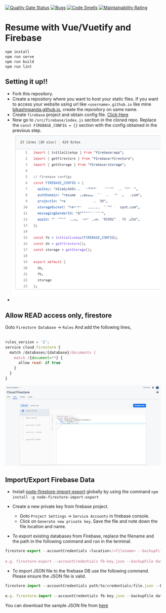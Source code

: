 [![Quality Gate Status](https://sonarcloud.io/api/project_badges/measure?project=WGLabz_resume&metric=alert_status)](https://sonarcloud.io/dashboard?id=WGLabz_resume)  [![Bugs](https://sonarcloud.io/api/project_badges/measure?project=WGLabz_resume&metric=bugs)](https://sonarcloud.io/dashboard?id=WGLabz_resume)  [![Code Smells](https://sonarcloud.io/api/project_badges/measure?project=WGLabz_resume&metric=code_smells)](https://sonarcloud.io/dashboard?id=WGLabz_resume)
[![Maintainability Rating](https://sonarcloud.io/api/project_badges/measure?project=WGLabz_resume&metric=sqale_rating)](https://sonarcloud.io/dashboard?id=WGLabz_resume)

# Resume with Vue/Vuetify and Firebase

```
npm install
npm run serve
npm run build
npm run lint
```
## Setting it up!!
* Fork this repository.
* Create a repository where you want to host your static files. If you want to access your website using url like `<username>.github.io` like mine [bikashnpanda.github.io](https://bikashnpanda.github.io), create the repository on same name.
* Create `firebase` project and obtain config file. [Click Here]()
* Now go to `/src/firebase/index.js` section in the cloned repo. Replace the `const FIREBASE_CONFIG = {}` section with the config obtained in the previous step.
![](images/app_config.PNG)
* 
## Allow READ access only, firestore

Goto `Firestore Database` -> `Rules` And add the following lines,

```js

rules_version = '2';
service cloud.firestore {
  match /databases/{database}/documents {
    match /{document=**} {
      allow read: if true
    }
  }
}
```
![firestore_rules.PNG](images/firestore_rules.PNG)

## Import/Export Firebase Data

* Install [node-firestore-import-export](https://www.npmjs.com/package/node-firestore-import-export) globally by using the command `npm install -g node-firestore-import-export`
* Create a new private key from firebase project.
    
    * Goto  `Project Settings` -> `Service Accounts` in firebase console.
    * Click on `Generate new private key`. Save the file and note down the file location and name.

* To export existing databases from Firebase, replace the filename and the path in the following command and run in the terminal.

```js
firestore-export --accountCredentials <location>/<filename> --backupFile data.json

e.g. firestore-export --accountCredentials fb-key.json --backupFile data.json
```
* To import JSON file to the firebase DB use the following command. Please ensure the JSON file is valid.

```js
firestore-import --accountCredentials path/to/credentials/file.json --backupFile /backups/data.json

e.g. firestore-import --accountCredentials fb-key.json --backupFile data.json

```

You can download the sample JSON file from [here](data.json)


